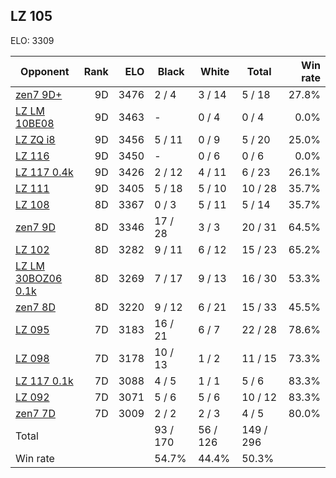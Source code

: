 ## LZ 105 ##

ELO: 3309

Opponent | Rank | ELO | Black | White | Total | Win rate
---------|-----:|----:|-------|-------|-------|-------:
[zen7 9D+](zen7%209D+.md) | 9D | 3476 | 2 / 4 | 3 / 14 | 5 / 18 | 27.8%
[LZ LM 10BE08](LZ%20LM%2010BE08.md) | 9D | 3463 | - | 0 / 4 | 0 / 4 | 0.0%
[LZ ZQ i8](LZ%20ZQ%20i8.md) | 9D | 3456 | 5 / 11 | 0 / 9 | 5 / 20 | 25.0%
[LZ 116](LZ%20116.md) | 9D | 3450 | - | 0 / 6 | 0 / 6 | 0.0%
[LZ 117 0.4k](LZ%20117%200.4k.md) | 9D | 3426 | 2 / 12 | 4 / 11 | 6 / 23 | 26.1%
[LZ 111](LZ%20111.md) | 9D | 3405 | 5 / 18 | 5 / 10 | 10 / 28 | 35.7%
[LZ 108](LZ%20108.md) | 8D | 3367 | 0 / 3 | 5 / 11 | 5 / 14 | 35.7%
[zen7 9D](zen7%209D.md) | 8D | 3346 | 17 / 28 | 3 / 3 | 20 / 31 | 64.5%
[LZ 102](LZ%20102.md) | 8D | 3282 | 9 / 11 | 6 / 12 | 15 / 23 | 65.2%
[LZ LM 30BOZ06 0.1k](LZ%20LM%2030BOZ06%200.1k.md) | 8D | 3269 | 7 / 17 | 9 / 13 | 16 / 30 | 53.3%
[zen7 8D](zen7%208D.md) | 8D | 3220 | 9 / 12 | 6 / 21 | 15 / 33 | 45.5%
[LZ 095](LZ%20095.md) | 7D | 3183 | 16 / 21 | 6 / 7 | 22 / 28 | 78.6%
[LZ 098](LZ%20098.md) | 7D | 3178 | 10 / 13 | 1 / 2 | 11 / 15 | 73.3%
[LZ 117 0.1k](LZ%20117%200.1k.md) | 7D | 3088 | 4 / 5 | 1 / 1 | 5 / 6 | 83.3%
[LZ 092](LZ%20092.md) | 7D | 3071 | 5 / 6 | 5 / 6 | 10 / 12 | 83.3%
[zen7 7D](zen7%207D.md) | 7D | 3009 | 2 / 2 | 2 / 3 | 4 / 5 | 80.0%
Total | | | 93 / 170 | 56 / 126 | 149 / 296 | 
Win rate| | | 54.7% | 44.4% | 50.3% | 

